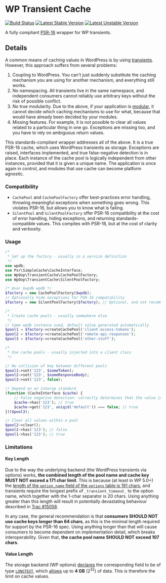 # WP Transient Cache

[![Build Status](https://travis-ci.com/wp-oop/transient-cache.svg?branch=develop)](https://travis-ci.org/wp-oop/transient-cache)
[![Latest Stable Version](https://poser.pugx.org/wp-oop/transient-cache/version)](https://packagist.org/packages/wp-oop/transient-cache)
[![Latest Unstable Version](https://poser.pugx.org/wp-oop/transient-cache/v/unstable)](//packagist.org/packages/wp-oop/transient-cache)

A fully compliant [PSR-16][] wrapper for WP transients.

## Details
A common means of caching values in WordPress is by using [transients][transients-api]. However, this approach suffers
from several problems:

1. Coupling to WordPress. You can't just suddenly substitute the caching mechanism you are using for another mechanism,
and everything still works.
2. No namespacing. All transients live in the same namespace, and independent consumers cannot reliably use
arbitrary keys without the risk of possible conflict.
3. No true modularity. Due to the above, if your application is [modular][`dhii/module-interface`], it cannot
decide which caching mechanisms to use for what, because that would have already been decided by your modules.
4. Missing features. For example, it is not possible to clear all values related to a particular thing in one go.
Exceptions are missing too, and you have to rely on ambiguous return values.

This standards-compliant wrapper addresses all of the above. It is a true PSR-16 cache, which uses WordPress
transients as storage. Exceptions are raised, interfaces implemented, and true false-negative detection is in place.
Each instance of the cache pool is logically independent from other instances, provided that it is given a unique
name. The application is once again in control, and modules that use cache can become platform agnostic.

### Compatibility
- `CachePool` and `CachePoolFactory` offer best-practices error handling, throwing meaningful exceptions
when something goes wrong. This violates PSR-16, but allows you to know what is failing.
- `SilentPool` and `SilentPoolFactory` offer PSR-16 compatibility at the cost of error handling,
hiding exceptions, and returning standards-compatible values. This complies with PSR-16, but at the cost of
clarity and verbosity.

### Usage
```php
/*
 * Set up the factory - usually in a service definition
 */
use wpdb;
use Psr\SimpleCache\CacheInterface;
use WpOop\TransientCache\CachePoolFactory;
use WpOop\TransientCache\SilentPoolFactory;

/* @var $wpdb wpdb */
$factory = new CachePoolFactory($wpdb);
// Optionally hide exceptions for PSR-16 compatibility
$factory = new SilentPoolFactory($factory); // Optional, and not recommended for testing environments!

/*
 * Create cache pools - usually somewhere else
 */
// Same wpdb instance used, default value generated automatically
$pool1 = $factory->createCachePool('client-access-tokens');
$pool2 = $factory->createCachePool('remote-api-responses');
$pool3 = $factory->createCachePool('other-stuff');

/*
 * Use cache pools - usually injected into a client class
 */

// No collision of key between different pools
$pool1->set('123', $someToken);
$pool2->set('123', $someResponseBody);
$pool3->set('123', false);

// Depend on an interop standard
(function (CacheInterface $cache) {
    // False negative detection: correctly determines that the value is actually `false`
    $cache->has('123'); // true
    $cache->get('123', uniqid('default')) === false; // true
})($pool3);

// Clear all values within a pool
$pool2->clear();
$pool2->has('123'); // false
$pool1->has('123'); // true
```

### Limitations
#### Key Length
Due to the way the underlying backend (the WordPress transients via options) works, **the combined length of the
pool name and cache key MUST NOT exceed a 171 char limit**. This is because (at least in WP 5.0+)
the [length of the `option_name` field of the `options` table is 191 chars][1], and transients require the longest
prefix of `_transient_timeout_` to the option name, which together with the 1-char separator is 20 chars. Using
anything greater than this length will result in potentially devastating behaviour described in [Trac #15058][].

In any case, the general recommendation is that **consumers SHOULD NOT use cache keys longer than 64 chars**,
as this is the minimal length required for support by the PSR-16 spec. Using anything longer than that will
cause consumers to become dependent on implementation detail, which breaks interoperability.
Given that, **the cache pool name SHOULD NOT exceed 107 chars**.

#### Value Length
The storage backend (WP options) [declares][2] the corresponding field to be of type [`LONGTEXT`][], which
[allows][3] up to **4 GB** (2<sup>32</sup>) of data. This is therefore the limit on cache values. 


[transients-api]: https://codex.wordpress.org/Transients_API
[`dhii/module-interface`]: https://github.com/Dhii/module-interface

[PSR-16]: https://www.php-fig.org/psr/psr-16/
[`LONGTEXT`]: https://dev.mysql.com/doc/refman/8.0/en/blob.html

[1]: https://github.com/WordPress/WordPress/blob/5.0-branch/wp-admin/includes/schema.php#L142
[2]: https://github.com/WordPress/WordPress/blob/master/wp-admin/includes/schema.php#L144
[3]: https://dev.mysql.com/doc/refman/8.0/en/storage-requirements.html#data-types-storage-reqs-strings
[Trac #15058]: https://core.trac.wordpress.org/ticket/15058
